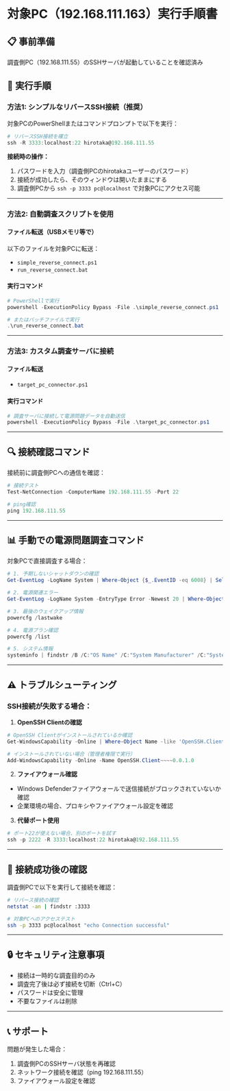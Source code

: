 # 対象PC（192.168.111.163）実行手順書

## 📋 事前準備
調査側PC（192.168.111.55）のSSHサーバが起動していることを確認済み

## 🚀 実行手順

### 方法1: シンプルなリバースSSH接続（推奨）

対象PCのPowerShellまたはコマンドプロンプトで以下を実行：

```powershell
# リバースSSH接続を確立
ssh -R 3333:localhost:22 hirotaka@192.168.111.55
```

**接続時の操作：**
1. パスワードを入力（調査側PCのhirotakaユーザーのパスワード）
2. 接続が成功したら、そのウィンドウは開いたままにする
3. 調査側PCから `ssh -p 3333 pc@localhost` で対象PCにアクセス可能

---

### 方法2: 自動調査スクリプトを使用

#### ファイル転送（USBメモリ等で）
以下のファイルを対象PCに転送：
- `simple_reverse_connect.ps1`
- `run_reverse_connect.bat`

#### 実行コマンド
```powershell
# PowerShellで実行
powershell -ExecutionPolicy Bypass -File .\simple_reverse_connect.ps1

# またはバッチファイルで実行
.\run_reverse_connect.bat
```

---

### 方法3: カスタム調査サーバに接続

#### ファイル転送
- `target_pc_connector.ps1`

#### 実行コマンド
```powershell
# 調査サーバに接続して電源問題データを自動送信
powershell -ExecutionPolicy Bypass -File .\target_pc_connector.ps1
```

---

## 🔍 接続確認コマンド

接続前に調査側PCへの通信を確認：

```powershell
# 接続テスト
Test-NetConnection -ComputerName 192.168.111.55 -Port 22

# ping確認
ping 192.168.111.55
```

---

## 📊 手動での電源問題調査コマンド

対象PCで直接調査する場合：

```powershell
# 1. 予期しないシャットダウンの確認
Get-EventLog -LogName System | Where-Object {$_.EventID -eq 6008} | Select-Object TimeGenerated,Message -First 10

# 2. 電源関連エラー
Get-EventLog -LogName System -EntryType Error -Newest 20 | Where-Object {$_.Source -like "*Power*"}

# 3. 最後のウェイクアップ情報
powercfg /lastwake

# 4. 電源プラン確認
powercfg /list

# 5. システム情報
systeminfo | findstr /B /C:"OS Name" /C:"System Manufacturer" /C:"System Model"
```

---

## ⚠️ トラブルシューティング

### SSH接続が失敗する場合：

1. **OpenSSH Clientの確認**
```powershell
# OpenSSH Clientがインストールされているか確認
Get-WindowsCapability -Online | Where-Object Name -like 'OpenSSH.Client*'

# インストールされていない場合（管理者権限で実行）
Add-WindowsCapability -Online -Name OpenSSH.Client~~~~0.0.1.0
```

2. **ファイアウォール確認**
- Windows Defenderファイアウォールで送信接続がブロックされていないか確認
- 企業環境の場合、プロキシやファイアウォール設定を確認

3. **代替ポート使用**
```powershell
# ポート22が使えない場合、別のポートを試す
ssh -p 2222 -R 3333:localhost:22 hirotaka@192.168.111.55
```

---

## 📝 接続成功後の確認

調査側PCで以下を実行して接続を確認：

```bash
# リバース接続の確認
netstat -an | findstr :3333

# 対象PCへのアクセステスト
ssh -p 3333 pc@localhost "echo Connection successful"
```

---

## 🔒 セキュリティ注意事項

- 接続は一時的な調査目的のみ
- 調査完了後は必ず接続を切断（Ctrl+C）
- パスワードは安全に管理
- 不要なファイルは削除

---

## 📞 サポート

問題が発生した場合：
1. 調査側PCのSSHサーバ状態を再確認
2. ネットワーク接続を確認（ping 192.168.111.55）
3. ファイアウォール設定を確認